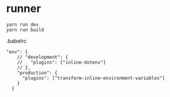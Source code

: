 # runner

```
yarn run dev
yarn run build
```

.babelrc

```
"env": {
    // "development": {
    //   "plugins": ["inline-dotenv"]
    // },
    "production": {
      "plugins": ["transform-inline-environment-variables"]
    }
  }
```
